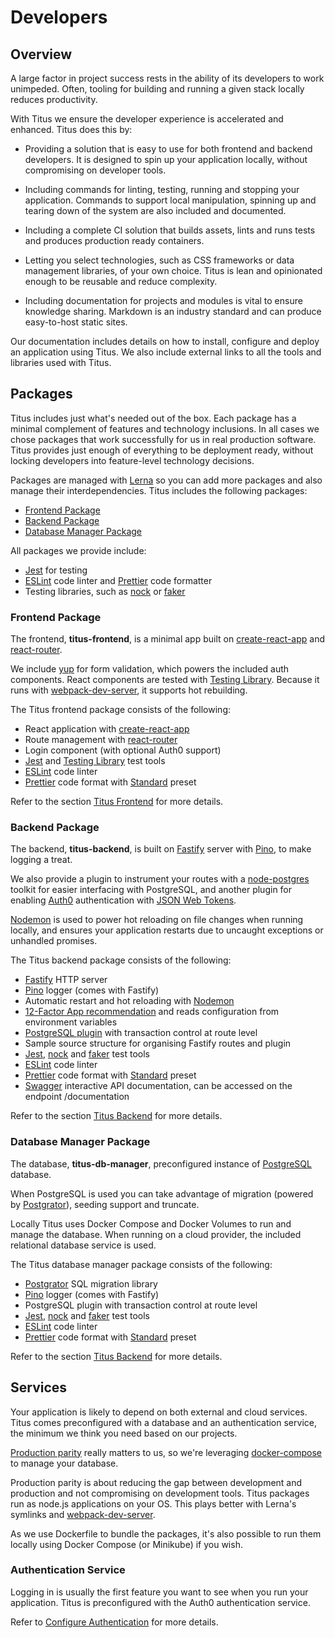 # Developers

## Overview
A large factor in project success rests in the ability of its developers to work unimpeded. Often, tooling for building and running a given stack locally reduces productivity.

With Titus we ensure the developer experience is accelerated and enhanced. Titus does this by:

- Providing a solution that is easy to use for both frontend and backend developers. It is designed to spin up your application locally, without compromising on developer tools.

- Including commands for linting, testing, running and stopping your application. Commands to support local manipulation, spinning up and tearing down of the system are also included and documented.

- Including a complete CI solution that builds assets, lints and runs tests and produces production ready containers.

- Letting you select technologies, such as CSS frameworks or data management libraries, of your own choice. Titus is lean and opinionated enough to be reusable and reduce complexity.

- Including documentation for projects and modules is vital to ensure knowledge sharing. Markdown is an industry standard and can produce easy-to-host static sites.

Our documentation includes details on how to install, configure and deploy an application using Titus. We also include external links to all the tools and libraries used with Titus.

## Packages
Titus includes just what's needed out of the box. Each package has a minimal complement of features and technology inclusions. In all cases we chose packages that work successfully for us in real production software. Titus provides just enough of everything to be deployment ready, without locking developers into feature-level technology decisions.

Packages are managed with [Lerna] so you can add more packages and also manage their interdependencies.
Titus includes the following packages:
* [Frontend Package](developers/packages/titus-frontend/)
* [Backend Package](developers/packages/titus-backend/)
* [Database Manager Package](/developers/packages/titus-db-manager/)

All packages we provide include:
- [Jest] for testing
- [ESLint] code linter and [Prettier] code formatter
- Testing libraries, such as [nock] or [faker]

### Frontend Package
The frontend, __titus-frontend__, is a minimal app built on [create-react-app] and [react-router].

We include [yup] for form validation, which powers the included auth components. React components are tested with [Testing Library][testing-library].
Because it runs with [webpack-dev-server], it supports hot rebuilding.

The Titus frontend package consists of the following:

* React application with [create-react-app]
* Route management with [react-router]
* Login component (with optional Auth0 support)
* [Jest] and [Testing Library][testing-library] test tools
* [ESLint] code linter
* [Prettier] code format with [Standard] preset


Refer to the section [Titus Frontend](developers/packages/titus-frontend/) for more details.


### Backend Package
The backend, __titus-backend__, is built on [Fastify] server with [Pino], to make logging a treat.

We also provide a plugin to instrument your routes with a [node-postgres] toolkit for easier interfacing with PostgreSQL, and another plugin for enabling [Auth0] authentication with [JSON Web Tokens][jwt].

[Nodemon] is used to power hot reloading on file changes when running locally, and ensures your application restarts due to uncaught exceptions or unhandled promises.

The Titus backend package consists of the following:

* [Fastify] HTTP server
* [Pino] logger (comes with Fastify)
* Automatic restart and hot reloading with [Nodemon]
* [12-Factor App recommendation][config] and reads configuration from environment variables
* [PostgreSQL plugin][node-postgres] with transaction control at route level
* Sample source structure for organising Fastify routes and plugin
* [Jest], [nock] and [faker] test tools
* [ESLint] code linter
* [Prettier] code format with [Standard] preset
* [Swagger] interactive API documentation, can be accessed on the endpoint /documentation

Refer to the section [Titus Backend](developers/packages/titus-backend/) for more details.


### Database Manager Package
The database, __titus-db-manager__, preconfigured instance of [PostgreSQL] database.

When PostgreSQL is used you can take advantage of migration (powered by [Postgrator]), seeding support and truncate.

Locally Titus uses Docker Compose and Docker Volumes to run and manage the database. When running on a cloud provider, the included relational database service is used.

The Titus database manager package consists of the following:

* [Postgrator] SQL migration library
* [Pino] logger (comes with Fastify)
* PostgreSQL plugin with transaction control at route level
* [Jest], [nock] and [faker] test tools
* [ESLint] code linter
* [Prettier] code format with [Standard] preset

Refer to the section [Titus Backend](developers/packages/titus-db-manager/) for more details.


## Services
Your application is likely to depend on both external and cloud services.
Titus comes preconfigured with a database and an authentication service, the minimum we think you need based on our projects.

[Production parity][parity] really matters to us, so we're leveraging [docker-compose] to manage your database.

Production parity is about reducing the gap between development and production and not compromising on development tools.
Titus packages run as node.js applications on your OS. This plays better with Lerna's symlinks and [webpack-dev-server].

As we use Dockerfile to bundle the packages, it's also possible to run them locally using Docker Compose (or Minikube) if you wish.

### Authentication Service
Logging in is usually the first feature you want to see when you run your application. Titus is preconfigured with the Auth0 authentication service.

Refer to [Configure Authentication] for more details.

<!-- Images -->
[titus-developers-quote]: ../img/titus-developers-quote.svg

<!-- Internal Links -->
[Configure Authentication]: developers/packages/titus-frontend/?id=configure-authentication

<!-- External Links -->
[create-react-app]: https://facebook.github.io/create-react-app
[react-router]: https://reacttraining.com/react-router/web
[yup]: https://github.com/jquense/yup#readme
[Jest]: https://jestjs.io
[ESLint]: https://eslint.org
[Prettier]: https://prettier.io
[Hapi]: https://hapijs.com
[Fastify]: https://fastify.io
[Pino]: http://getpino.io
[Auth0]: https://auth0.com
[Nodemon]: https://nodemon.io
[node-postgres]: https://node-postgres.com
[docsify]: https://docsify.js.org
[Lerna]: https://lerna.js.org/
[webpack-dev-server]: https://webpack.js.org/configuration/dev-server
[jwt]: https://jwt.io
[nock]: https://github.com/nock/nock#readme
[faker]: http://marak.github.io/faker.js
[Postgrator]: https://github.com/rickbergfalk/postgrator#readme
[parity]: https://12factor.net/dev-prod-parity
[docker-compose]: https://docs.docker.com/compose
[Standard]: https://standardjs.com/
[config]: https://12factor.net/config
[Swagger]: https://swagger.io/
[testing-library]: https://testing-library.com/docs/react-testing-library/intro
[PostgreSQL]: https://www.postgresql.org/
